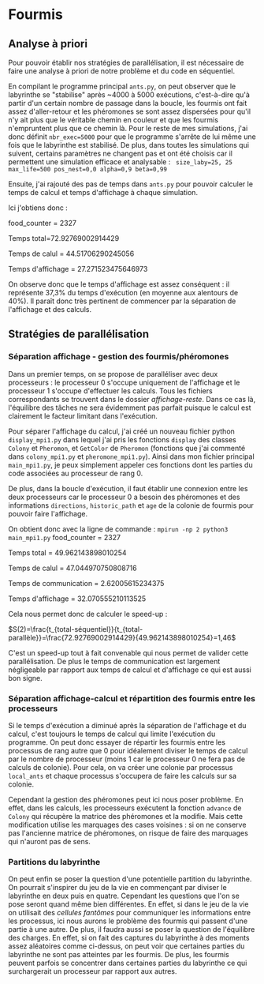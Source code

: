 # Fourmis


## Analyse à priori
Pour pouvoir établir nos stratégies de parallélisation, il est nécessaire de faire une analyse à priori de notre problème et du code en séquentiel. 

En compilant le programme principal `ants.py`, on peut observer que le labyrinthe se "stabilise" après ~4000 à 5000 exécutions, c'est-à-dire qu'à partir d'un certain nombre de passage dans la boucle, les fourmis ont fait assez d'aller-retour et les phéromones se sont assez dispersées pour qu'il n'y ait plus que le véritable chemin en couleur et que les fourmis n'empruntent plus que ce chemin là. 
Pour le reste de mes simulations, j'ai donc définit `nbr_exec=5000` pour que le programme s'arrête de lui même une fois que le labyrinthe est stabilisé.
De plus, dans toutes les simulations qui suivent, certains paramètres ne changent pas et ont été choisis car il permettent une simulation efficace et analysable :
`
size_laby=25, 25
max_life=500
pos_nest=0,0
alpha=0,9
beta=0,99`

Ensuite, j'ai rajouté des pas de temps dans `ants.py` pour pouvoir calculer le temps de calcul et temps d'affichage à chaque simulation. 

Ici j'obtiens donc :

food_counter = 2327

Temps total=72.92769002914429

Temps de calul = 44.51706290245056

Temps d'affichage = 27.271523475646973

On observe donc que le temps d'affichage est assez conséquent : il représente 37,3% du temps d'exécution (en moyenne aux alentours de 40%). Il paraît donc très pertinent de commencer par la séparation de l'affichage et des calculs. 


## Stratégies de parallélisation 

### Séparation affichage - gestion des fourmis/phéromones

Dans un premier temps, on se propose de paralléliser avec deux processeurs : le processeur 0 s'occupe uniquement de l'affichage et le processeur 1 s'occupe d'effectuer les calculs. Tous les fichiers correspondants se trouvent dans le dossier *affichage-reste*.
Dans ce cas là, l'équilibre des tâches ne sera évidemment pas parfait puisque le calcul est clairement le facteur limitant dans l'exécution.

Pour séparer l'affichage du calcul, j'ai créé un nouveau fichier python `display_mpi1.py` dans lequel j'ai pris les fonctions `display` des classes `Colony` et `Pheromon`, et `GetColor` de `Pheromon` (fonctions que j'ai commenté dans `colony_mpi1.py` et `pheromone_mpi1.py`). Ainsi dans mon fichier principal `main_mpi1.py`, je peux simplement appeler ces fonctions dont les parties du code associées au processeur de rang 0.

De plus, dans la boucle d'exécution, il faut établir une connexion entre les deux processeurs car le processeur 0 a besoin des phéromones et des informations `directions`, `historic_path` et `age` de la colonie de fourmis pour pouvoir faire l'affichage. 

On obtient donc avec la ligne de commande : `mpirun -np 2 python3 main_mpi1.py`
food_counter = 2327

Temps total = 49.962143898010254

Temps de calul = 47.044970750808716

Temps de communication = 2.62005615234375

Temps d'affichage = 32.070555210113525


Cela nous permet donc de calculer le speed-up :

$S(2)=\frac{t_{total-séquentiel}}{t_{total-parallèle}}=\frac{72.92769002914429}{49.962143898010254}=1,46$

C'est un speed-up tout à fait convenable qui nous permet de valider cette parallélisation. De plus le temps de communication est largement négligeable par rapport aux temps de calcul et d'affichage ce qui est aussi bon signe.

### Séparation affichage-calcul et répartition des fourmis entre les processeurs

Si le temps d'exécution a diminué après la séparation de l'affichage et du calcul, c'est toujours le temps de calcul qui limite l'exécution du programme. On peut donc essayer de répartir les fourmis entre les processus de rang autre que 0 pour idéalement diviser le temps de calcul par le nombre de processeur (moins 1 car le processeur 0 ne fera pas de calculs de colonie). Pour cela, on va créer une colonie par processus `local_ants` et chaque processus s'occupera de faire les calculs sur sa colonie. 

Cependant la gestion des phéromones peut ici nous poser problème. En effet, dans les calculs, les processeurs exécutent la fonction `advance` de `Colony` qui récupère la matrice des phéromones et la modifie. Mais cette modification utilise les marquages des cases voisines : si on ne conserve pas l'ancienne matrice de phéromones, on risque de faire des marquages qui n'auront pas de sens. 


### Partitions du labyrinthe
On peut enfin se poser la question d'une potentielle partition du labyrinthe. On pourrait s'inspirer du jeu de la vie en commençant par diviser le labyrinthe en deux puis en quatre. Cependant les questions que l'on se pose seront quand même bien différentes. En effet, si dans le jeu de la vie on utilisait des *cellules fantômes* pour communiquer les informations entre les processus, ici nous aurons le problème des fourmis qui passent d'une partie à une autre. 
De plus, il faudra aussi se poser la question de l'équilibre des charges. En effet, si on fait des captures du labyrinthe à des moments assez aléatoires comme ci-dessus, on peut voir que certaines parties du labyrinthe ne sont pas atteintes par les fourmis. De plus, les fourmis peuvent parfois se concentrer dans certaines parties du labyrinthe ce qui surchargerait un processeur par rapport aux autres. 
















